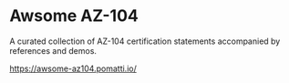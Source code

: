 # Awsome AZ-104

A curated collection of AZ-104 certification statements accompanied by references and demos.

https://awsome-az104.pomatti.io/